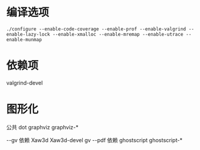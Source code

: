 编译选项
======

```
./configure --enable-code-coverage --enable-prof --enable-valgrind --enable-lazy-lock --enable-xmalloc --enable-mremap --enable-utrace --enable-munmap
```

依赖项
======
valgrind-devel


图形化
======

公共 dot graphviz graphviz-*

--gv 依赖 Xaw3d Xaw3d-devel gv
--pdf 依赖 ghostscript ghostscript-*

